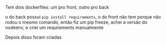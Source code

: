 Tem dois dockerfiles: um pro front, outro pro back

o do back possui ```pip install requirements```, o do front não tem porque não rodou o mesmo comando, então fiz um pip freeze, achei a versão do nodeenv, e criei um requirements manualmente

Depois disso foram criadas 